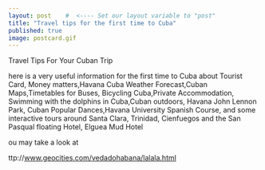 ```yaml
---
layout: post    #  <---- Set our layout variable to "post"
title: "Travel tips for the first time to Cuba"  
published: true
image: postcard.gif
---
```


Travel Tips For Your Cuban Trip

here is a very useful information for the first time to 
Cuba about Tourist Card, Money matters,Havana Cuba Weather 
Forecast,Cuban Maps,Timetables for Buses, Bicycling 
Cuba,Private Accommodation, Swimming with the dolphins in 
Cuba,Cuban outdoors,  Havana John Lennon Park, Cuban 
Popular Dances,Havana University Spanish Course, and some 
interactive tours around Santa Clara, Trinidad, Cienfuegos 
and the San Pasqual floating Hotel, Elguea Mud Hotel

ou may take a look at

ttp://www.geocities.com/vedadohabana/lalala.html
